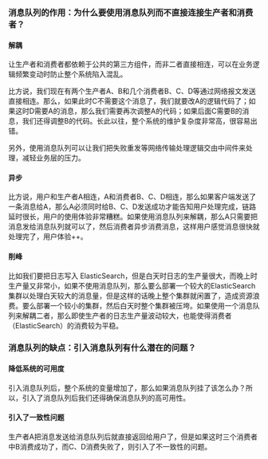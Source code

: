 ### 消息队列的作用：为什么要使用消息队列而不直接连接生产者和消费者？

#### 解耦

让生产者和消费者都依赖于公共的第三方组件，而非二者直接相连，可以在业务逻辑频繁变动时防止整个系统陷入混乱。

比方说，我们现在有两个生产者A、B和几个消费者B、C、D等通过网络报文发送直接相连。那么，如果此时C不需要这个消息了，我们就要改A的逻辑代码了；如果这时D需要A的消息，那么我们需要再次调整A的代码；如果后面C需要B的消息，我们还得调整B的代码。长此以往，整个系统的维护复杂度非常高，很容易出错。

另外，使用消息队列可以让我们把失败重发等网络传输处理逻辑交由中间件来处理，减轻业务层的压力。

#### 异步

比方说，用户和生产者A相连，A和消费者B、C、D相连，那么如果客户端发送了一条消息给A，那么A必须同时给B、C、D发送成功才能告知用户处理完成，链路延时很长，用户的使用体验非常糟糕。如果使用消息队列来解耦，那么A只需要把消息发给消息队列就可以了，然后消费者异步消费消息，这样用户感觉消息很快就处理完了，用户体验++。

#### 削峰

比如我们要把日志写入 ElasticSearch，但是白天时日志的生产量很大，而晚上时生产量又非常小，如果不使用消息队列，那么要么部署一个较大的ElasticSearch集群以处理白天较大的消息量，但是这样的话晚上整个集群就闲置了，造成资源浪费。要么部署一个较小的集群，然后白天时整个集群被压垮。如果使用一个消息队列来解耦二者，那么即使生产者的日志生产量波动较大，也能使得消费者（ElasticSearch）的消费较为平稳。



### 消息队列的缺点：引入消息队列有什么潜在的问题？

#### 降低系统的可用度

引入消息队列后，整个系统的变量增加了，那么如果消息队列挂了该怎么办？所以，引入了消息队列后我们还得确保消息队列的高可用性。

#### 引入了一致性问题

生产者A把消息发送给消息队列后就直接返回给用户了，但是如果这时三个消费者中B消费成功了，而C、D消费失败了，则引入了不一致性的问题。











